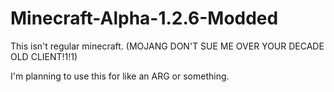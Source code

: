 # Minecraft-Alpha-1.2.6-Modded
This isn't regular minecraft. (MOJANG DON'T SUE ME OVER YOUR DECADE OLD CLIENT!1!1)

I'm planning to use this for like an ARG or something.
